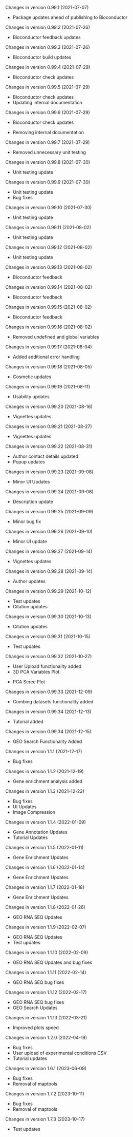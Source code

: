 Changes in version 0.99.1 (2021-07-07)
+ Package updates ahead of publishing to Bioconductor

Changes in version 0.99.2 (2021-07-26)
+ Bioconductor feedback updates

Changes in version 0.99.3 (2021-07-26)
+ Bioconductor build updates

Changes in version 0.99.4 (2021-07-29)
+ Bioconductor check updates

Changes in version 0.99.5 (2021-07-29)
+ Bioconductor check updates
+ Updating internal documentation

Changes in version 0.99.6 (2021-07-29)
+ Bioconductor check updates
- Removing internal documentation

Changes in version 0.99.7 (2021-07-29)
- Removed unnecessary unit testing

Changes in version 0.99.8 (2021-07-30)
+ Unit testing update

Changes in version 0.99.9 (2021-07-30)
+ Unit testing update
+ Bug fixes

Changes in version 0.99.10 (2021-07-30)
+ Unit testing update

Changes in version 0.99.11 (2021-08-02)
+ Unit testing update

Changes in version 0.99.12 (2021-08-02)
+ Unit testing update

Changes in version 0.99.13 (2021-08-02)
+ Bioconductor feedback

Changes in version 0.99.14 (2021-08-02)
+ Bioconductor feedback

Changes in version 0.99.15 (2021-08-02)
+ Bioconductor feedback

Changes in version 0.99.16 (2021-08-02)
- Removed undefined and global variables 

Changes in version 0.99.17 (2021-08-04)
+ Added additional error handling 

Changes in version 0.99.18 (2021-08-05)
+ Cosmetic updates

Changes in version 0.99.19 (2021-08-11)
+ Usability updates

Changes in version 0.99.20 (2021-08-16)
+ Vignettes updates

Changes in version 0.99.21 (2021-08-27)
+ Vignettes updates

Changes in version 0.99.22 (2021-08-31)
+ Author contact details updated 
+ Popup updates

Changes in version 0.99.23 (2021-09-08)
+ Minor UI Updates

Changes in version 0.99.24 (2021-09-08)
+ Description update

Changes in version 0.99.25 (2021-09-09)
+ Minor bug fix

Changes in version 0.99.26 (2021-09-10)
+ Minor UI update

Changes in version 0.99.27 (2021-09-14)
+ Vignettes updates

Changes in version 0.99.28 (2021-09-14)
+ Author updates

Changes in version 0.99.29 (2021-10-12)
+ Test updates
+ Citation updates

Changes in version 0.99.30 (2021-10-13)
+ Citation updates

Changes in version 0.99.31 (2021-10-15)
+ Test updates

Changes in version 0.99.32 (2021-10-27)
+ User Upload functionality added
+ 3D PCA Variables Plot
- PCA Scree Plot

Changes in version 0.99.33 (2021-12-09)
+ Combing datasets functionality added

Changes in version 0.99.34 (2021-12-13)
+ Tutorial added

Changes in version 0.99.34 (2021-12-15)
+ GEO Search Functionality Added

Changes in version 1.1.1 (2021-12-17)
+ Bug fixes

Changes in version 1.1.2 (2021-12-19)
+ Gene enrichment analysis added

Changes in version 1.1.3 (2021-12-23)
+ Bug fixes
+ UI Updates
+ Image Compression

Changes in version 1.1.4 (2022-01-09)
+ Gene Annotation Updates
+ Tutorial Updates

Changes in version 1.1.5 (2022-01-11)
+ Gene Enrichment Updates

Changes in version 1.1.6 (2022-01-14)
+ Gene Enrichment Updates

Changes in version 1.1.7 (2022-01-18)
+ Gene Enrichment Updates

Changes in version 1.1.8 (2022-01-26)
+ GEO RNA SEQ Updates

Changes in version 1.1.9 (2022-02-07)
+ GEO RNA SEQ Updates
+ Test updates

Changes in version 1.1.10 (2022-02-09)
+ GEO RNA SEQ Updates and bug fixes

Changes in version 1.1.11 (2022-02-14)
+ GEO RNA SEQ bug fixes

Changes in version 1.1.12 (2022-02-17)
+ GEO RNA SEQ bug fixes
+ GEO Search Updates

Changes in version 1.1.13 (2022-03-21)
+ Improved plots speed

Changes in version 1.2.0 (2022-04-19)
+ Bug fixes
+ User upload of experimental conditions CSV
+ Tutorial updates

Changes in version 1.6.1 (2023-06-09)
+ Bug fixes
+ Removal of maptools

Changes in version 1.7.2 (2023-10-11)
+ Bug fixes
+ Removal of maptools

Changes in version 1.7.3 (2023-10-17)
+ Test updates